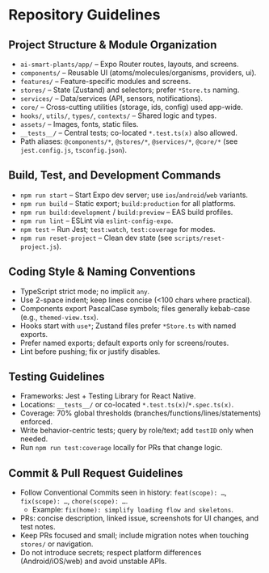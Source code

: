# Repository Guidelines

## Project Structure & Module Organization
- `ai-smart-plants/app/` – Expo Router routes, layouts, and screens.
- `components/` – Reusable UI (atoms/molecules/organisms, providers, ui).
- `features/` – Feature-specific modules and screens.
- `stores/` – State (Zustand) and selectors; prefer `*Store.ts` naming.
- `services/` – Data/services (API, sensors, notifications).
- `core/` – Cross-cutting utilities (storage, ids, config) used app-wide.
- `hooks/`, `utils/`, `types/`, `contexts/` – Shared logic and types.
- `assets/` – Images, fonts, static files.
- `__tests__/` – Central tests; co-located `*.test.ts(x)` also allowed.
- Path aliases: `@components/*`, `@stores/*`, `@services/*`, `@core/*` (see `jest.config.js`, `tsconfig.json`).

## Build, Test, and Development Commands
- `npm run start` – Start Expo dev server; use `ios`/`android`/`web` variants.
- `npm run build` – Static export; `build:production` for all platforms.
- `npm run build:development` / `build:preview` – EAS build profiles.
- `npm run lint` – ESLint via `eslint-config-expo`.
- `npm test` – Run Jest; `test:watch`, `test:coverage` for modes.
- `npm run reset-project` – Clean dev state (see `scripts/reset-project.js`).

## Coding Style & Naming Conventions
- TypeScript strict mode; no implicit `any`.
- Use 2-space indent; keep lines concise (<100 chars where practical).
- Components export PascalCase symbols; files generally kebab-case (e.g., `themed-view.tsx`).
- Hooks start with `use*`; Zustand files prefer `*Store.ts` with named exports.
- Prefer named exports; default exports only for screens/routes.
- Lint before pushing; fix or justify disables.

## Testing Guidelines
- Frameworks: Jest + Testing Library for React Native.
- Locations: `__tests__/` or co-located `*.test.ts(x)`/`*.spec.ts(x)`.
- Coverage: 70% global thresholds (branches/functions/lines/statements) enforced.
- Write behavior-centric tests; query by role/text; add `testID` only when needed.
- Run `npm run test:coverage` locally for PRs that change logic.

## Commit & Pull Request Guidelines
- Follow Conventional Commits seen in history: `feat(scope): …`, `fix(scope): …`, `chore(scope): …`.
  - Example: `fix(home): simplify loading flow and skeletons`.
- PRs: concise description, linked issue, screenshots for UI changes, and test notes.
- Keep PRs focused and small; include migration notes when touching `stores/` or navigation.
- Do not introduce secrets; respect platform differences (Android/iOS/web) and avoid unstable APIs.
